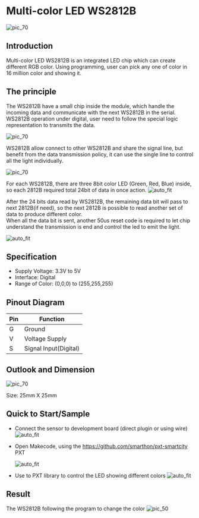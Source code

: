 # Multi-color LED WS2812B

![pic_70](images/WS2812B_0.png)
## Introduction
Multi-color LED WS2812B is an integrated LED chip which can create different RGB color. Using programming, user can pick any one of color in 16 million color and showing it. 
<P>


## The principle

The WS2812B have a small chip inside the module, which handle the incoming data and communicate with the next WS2812B in the serial. 
WS2812B operation under digital, user need to follow the special logic representation to transmits the data. <P>
![pic_70](images/WS2812B_1.png)

WS2812B allow connect to other WS2812B and share the signal line, but benefit from the data transmission policy, it can use the single line to control all the light individually.<P>
![pic_70](images/WS2812B_2.png)

For each WS2812B, there are three 8bit color LED (Green, Red, Blue) inside, so each 2812B required total 24bit of data in once action. 
![auto_fit](images/WS2812B_3.png)

After the 24 bits data read by WS2812B, the remaining data bit will pass to next 2812B(if need), so the next 2812B is possible to read another set of data to produce different color.<BR>
When all the data bit is sent, another 50us reset code is required to let chip understand the transmission is end and control the led to emit the light. <P>
![auto_fit](images/WS2812B_4.png)


## Specification 
* Supply Voltage: 3.3V to 5V
* Interface: Digital 
* Range of Color: (0,0,0) to (255,255,255)


## Pinout Diagram

|Pin|Function|
|--|--|
|G|Ground|
|V|Voltage Supply|
|S|Signal Input(Digital)|

## Outlook and Dimension
![pic_70](images/WS2812B_5.png)

Size: 25mm X 25mm

## Quick to Start/Sample

* Connect the sensor to development board (direct plugin or using wire)
![auto_fit](images/WS2812B_6.png)<P>

* Open Makecode, using the https://github.com/smarthon/pxt-smartcity PXT <P>
![auto_fit](images/WS2812B_7.png)<P>

* Use to PXT library to control the LED showing different colors
![auto_fit](images/WS2812B_8.png)

## Result

The WS2812B following the program to change the color
![pic_50](images/WS2812B_9.gif)


